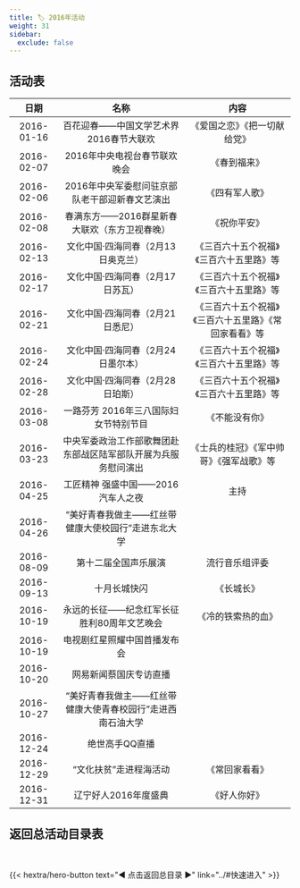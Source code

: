 ```yaml
---
title: 🏷️ 2016年活动
weight: 31
sidebar:
  exclude: false
---
```


## 活动表

|日期|名称|内容|
|:-----:|:-----:|:-----:|
|2016-01-16|百花迎春——中国文学艺术界2016春节大联欢|《爱国之恋》《把一切献给党》|
|2016-02-07|2016年中央电视台春节联欢晚会|《春到福来》|
|2016-02-06|2016年中央军委慰问驻京部队老干部迎新春文艺演出|《四有军人歌》|
|2016-02-08|春满东方——2016群星新春大联欢（东方卫视春晚）|《祝你平安》|
|2016-02-13|文化中国·四海同春（2月13日奥克兰）|《三百六十五个祝福》《三百六十五里路》等|
|2016-02-17|文化中国·四海同春（2月17日苏瓦）|《三百六十五个祝福》《三百六十五里路》等|
|2016-02-21|文化中国·四海同春（2月21日悉尼）|《三百六十五个祝福》《三百六十五里路》《常回家看看》等|
|2016-02-24|文化中国·四海同春（2月24日墨尔本）|《三百六十五个祝福》《三百六十五里路》等|
|2016-02-28|文化中国·四海同春（2月28日珀斯）|《三百六十五个祝福》《三百六十五里路》等|
|2016-03-08|一路芬芳 2016年三八国际妇女节特别节目|《不能没有你》|
|2016-03-23|中央军委政治工作部歌舞团赴东部战区陆军部队开展为兵服务慰问演出|《士兵的桂冠》《军中帅哥》《强军战歌》等|
|2016-04-25|工匠精神 强盛中国——2016汽车人之夜|主持|
|2016-04-26|“美好青春我做主——红丝带健康大使校园行”走进东北大学||
|2016-08-09|第十二届全国声乐展演|流行音乐组评委|
|2016-09-13|十月长城快闪|《长城长》|
|2016-10-19|永远的长征——纪念红军长征胜利80周年文艺晚会|《冷的铁索热的血》|
|2016-10-19|电视剧红星照耀中国首播发布会||
|2016-10-20|网易新闻蔡国庆专访直播||
|2016-10-27|“美好青春我做主——红丝带健康大使青春校园行”走进西南石油大学||
|2016-12-24|绝世高手QQ直播||
|2016-12-29|“文化扶贫”走进程海活动|《常回家看看》|
|2016-12-31|辽宁好人2016年度盛典|《好人你好》|


## 返回总活动目录表

<br>

{{< hextra/hero-button text="◀ 点击返回总目录 ▶" link="../#快速进入" >}}
